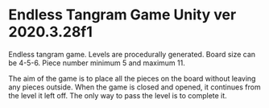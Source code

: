 # Endless Tangram Game	Unity ver 2020.3.28f1

Endless tangram game. Levels are procedurally generated.
Board size can be 4-5-6.
Piece number minimum 5 and maximum 11.

The aim of the game is to place all the pieces on the board without leaving any pieces outside.
When the game is closed and opened, it continues from the level it left off. The only way to pass the level is to complete it. 
